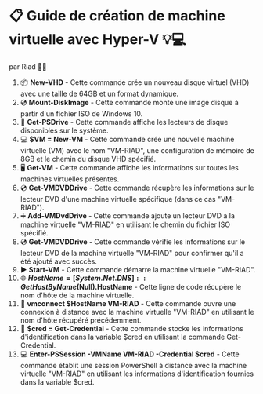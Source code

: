# 📋 **Guide de création de machine virtuelle avec Hyper-V** 💡💻
par Riad 👨‍💻

1. 📦 **New-VHD** - Cette commande crée un nouveau disque virtuel (VHD) avec une taille de 64GB et un format dynamique.
2. 💿 **Mount-DiskImage** - Cette commande monte une image disque à partir d'un fichier ISO de Windows 10.
3. 💾 **Get-PSDrive** - Cette commande affiche les lecteurs de disque disponibles sur le système.
4. 💻 **$VM = New-VM** - Cette commande crée une nouvelle machine virtuelle (VM) avec le nom "VM-RIAD", une configuration de mémoire de 8GB et le chemin du disque VHD spécifié.
5. 🖥️ **Get-VM** - Cette commande affiche les informations sur toutes les machines virtuelles présentes.
6. 💿 **Get-VMDVDDrive** - Cette commande récupère les informations sur le lecteur DVD d'une machine virtuelle spécifique (dans ce cas "VM-RIAD").
7. ➕ **Add-VMDvdDrive** - Cette commande ajoute un lecteur DVD à la machine virtuelle "VM-RIAD" en utilisant le chemin du fichier ISO spécifié.
8. 💿 **Get-VMDVDDrive** - Cette commande vérifie les informations sur le lecteur DVD de la machine virtuelle "VM-RIAD" pour confirmer qu'il a été ajouté avec succès.
9. ▶️ **Start-VM** - Cette commande démarre la machine virtuelle "VM-RIAD".
10. 🌐 **$HostName = [System.Net.DNS]::GetHostByName($Null).HostName** - Cette ligne de code récupère le nom d'hôte de la machine virtuelle.
11. 🔗 **vmconnect $HostName VM-RIAD** - Cette commande ouvre une connexion à distance avec la machine virtuelle "VM-RIAD" en utilisant le nom d'hôte récupéré précédemment.
12. 🔐 **$cred = Get-Credential** - Cette commande stocke les informations d'identification dans la variable $cred en utilisant la commande Get-Credential.
13. 💻 **Enter-PSSession -VMName VM-RIAD -Credential $cred** - Cette commande établit une session PowerShell à distance avec la machine virtuelle "VM-RIAD" en utilisant les informations d'identification fournies dans la variable $cred.


